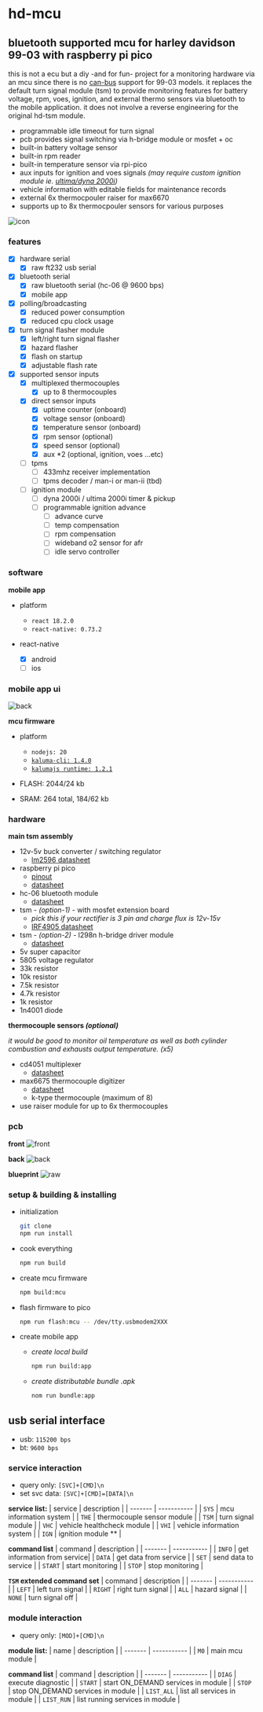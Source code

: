 # hd-mcu

## bluetooth supported mcu for harley davidson 99-03 with raspberry pi pico

this is not a ecu but a diy -and for fun- project for a monitoring hardware via an mcu since there is no [can-bus](https://en.wikipedia.org/wiki/CAN_bus) support for 99-03 models. it replaces the default turn signal module (tsm) to provide monitoring features for battery voltage, rpm, voes, ignition, and external thermo sensors via bluetooth to the mobile application. it does not involve a reverse engineering for the original hd-tsm module.

- programmable idle timeout for turn signal
- pcb provides signal switching via h-bridge module or mosfet + oc
- built-in battery voltage sensor
- built-in rpm reader
- built-in temperature sensor via rpi-pico
- aux inputs for ignition and voes signals _(may require custom ignition module ie. [ultima/dyna 2000i](./doc/ud2000i.pdf))_
- vehicle information with editable fields for maintenance records
- external 6x thermocpouler raiser for max6670
- supports up to 8x thermocpouler sensors for various purposes

![icon](./doc/icon_round.png)

### features

- [x] hardware serial
  - [x] raw ft232 usb serial
- [x] bluetooth serial
  - [x] raw bluetooth serial (hc-06 @ 9600 bps)
  - [x] mobile app
- [x] polling/broadcasting
  - [x] reduced power consumption
  - [x] reduced cpu clock usage
- [x] turn signal flasher module
  - [x] left/right turn signal flasher
  - [x] hazard flasher
  - [x] flash on startup
  - [x] adjustable flash rate
- [x] supported sensor inputs
  - [x] multiplexed thermocouples
    - [x] up to 8 thermocouples
  - [x] direct sensor inputs
    - [x] uptime counter (onboard)
    - [x] voltage sensor (onboard)
    - [x] temperature sensor (onboard)
    - [x] rpm sensor (optional)
    - [x] speed sensor (optional)
    - [x] aux \*2 (optional, ignition, voes ...etc)
  - [ ] tpms
    - [ ] 433mhz receiver implementation
    - [ ] tpms decoder / man-i or man-ii (tbd)
  - [ ] ignition module
    - [ ] dyna 2000i / ultima 2000i timer & pickup
    - [ ] programmable ignition advance
      - [ ] advance curve
      - [ ] temp compensation
      - [ ] rpm compensation
      - [ ] wideband o2 sensor for afr
      - [ ] idle servo controller

### software

**mobile app**

- platform

  - `react 18.2.0`
  - `react-native: 0.73.2`

- react-native
  - [x] android
  - [ ] ios

### mobile app ui

![back](./doc/mobile-app.gif)

**mcu firmware**

- platform

  - `nodejs: 20`
  - [`kaluma-cli: 1.4.0`](https://kalumajs.org/docs/getting-started)
  - [`kalumajs runtime: 1.2.1`](https://kalumajs.org/download/)

- FLASH: 2044/24 kb
- SRAM: 264 total, 184/62 kb

### hardware

**main tsm assembly**

- 12v-5v buck converter / switching regulator
  - [lm2596 datasheet](./doc/lm2596.pdf)
- raspberry pi pico
  - [pinout](https://pico.pinout.xyz/)
  - [datasheet](./doc/pico-datasheet.pdf)
- hc-06 bluetooth module
  - [datasheet](./doc/hc06.pdf)
- tsm - _(option-1)_ - with mosfet extension board
  - _pick this if your rectifier is 3 pin and charge flux is 12v-15v_
  - [IRF4905 datasheet](./doc/IRF4905.pdf)
- tsm - _(option-2)_ - l298n h-bridge driver module
  - [datasheet](./doc/l298.pdf)
- 5v super capacitor
- 5805 voltage regulator
- 33k resistor
- 10k resistor
- 7.5k resistor
- 4.7k resistor
- 1k resistor
- 1n4001 diode

**thermocouple sensors _(optional)_**

_it would be good to monitor oil temperature as well as both cylinder combustion and exhausts output temperature. (x5)_

- cd4051 multiplexer
  - [datasheet](./doc/cd4051b.pdf)
- max6675 thermocouple digitizer
  - [datasheet](./doc/MAX6675.pdf)
  - k-type thermocouple (maximum of 8)
- use raiser module for up to 6x thermocouples

### pcb

**front**
![front](./pcb/pico-hd-mcu-v2/pcb-front.png)

**back**
![back](./pcb/pico-hd-mcu-v2/pcb-back.png)

**blueprint**
![raw](./pcb/pico-hd-mcu-v2/pcb-blueprint.png)

### setup & building & installing

- initialization

  ```bash
  git clone
  npm run install
  ```

- cook everything

  ```bash
  npm run build
  ```

- create mcu firmware

  ```bash
  npm build:mcu
  ```

- flash firmware to pico

  ```bash
  npm run flash:mcu -- /dev/tty.usbmodem2XXX
  ```

- create mobile app

  - _create local build_

    ```bash
    npm run build:app
    ```

  - _create distributable bundle .apk_

    ```bash
    nom run bundle:app
    ```

## usb serial interface

- usb: `115200 bps`
- bt: `9600 bps`

### service interaction

- query only: `[SVC]+[CMD]\n`
- set svc data: `[SVC]+[CMD]=[DATA]\n`

**service list:**
| service | description |
| ------- | ----------- |
| `SYS` | mcu information system |
| `THE` | thermocouple sensor module |
| `TSM` | turn signal module |
| `VHC` | vehicle healthcheck module |
| `VHI` | vehicle information system |
| `IGN` | ignition module \*\* |

**command list**
| command | description |
| ------- | ----------- |
| `INFO` | get information from service|
| `DATA` | get data from service |
| `SET` | send data to service |
| `START` | start monitoring |
| `STOP` | stop monitoring |

**`TSM` extended command set**
| command | description |
| ------- | ----------- |
| `LEFT` | left turn signal |
| `RIGHT` | right turn signal |
| `ALL` | hazard signal |
| `NONE` | turn signal off |

### module interaction

- query only: `[MOD]+[CMD]\n`

**module list:**
| name | description |
| ------- | ----------- |
| `M0` | main mcu module |

**command list**
| command | description |
| ------- | ----------- |
| `DIAG` | execute diagnostic |
| `START` | start ON_DEMAND services in module |
| `STOP` | stop ON_DEMAND services in module |
| `LIST_ALL` | list all services in module |
| `LIST_RUN` | list running services in module |
